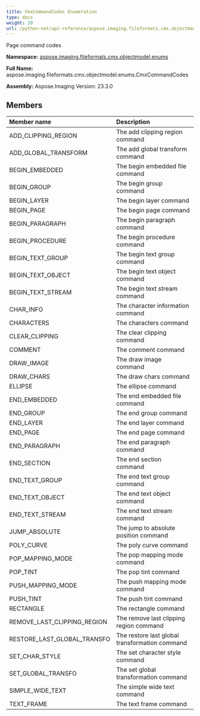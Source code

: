```yaml
---
title: CmxCommandCodes Enumeration
type: docs
weight: 20
url: /python-net/api-reference/aspose.imaging.fileformats.cmx.objectmodel.enums/cmxcommandcodes/
---
```


Page command codes

**Namespace:** [aspose.imaging.fileformats.cmx.objectmodel.enums](/imaging/python-net/api-reference/aspose.imaging.fileformats.cmx.objectmodel.enums/)

**Full Name:** aspose.imaging.fileformats.cmx.objectmodel.enums.CmxCommandCodes

**Assembly:**  Aspose.Imaging Version: 23.3.0

## **Members**
|**Member name**|**Description**|
| :- | :- |
|ADD_CLIPPING_REGION|The add clipping region command|
|ADD_GLOBAL_TRANSFORM|The add global transform command|
|BEGIN_EMBEDDED|The begin embedded file command|
|BEGIN_GROUP|The begin group command|
|BEGIN_LAYER|The begin layer command|
|BEGIN_PAGE|The begin page command|
|BEGIN_PARAGRAPH|The begin paragraph command|
|BEGIN_PROCEDURE|The begin procedure command|
|BEGIN_TEXT_GROUP|The begin text group command|
|BEGIN_TEXT_OBJECT|The begin text object command|
|BEGIN_TEXT_STREAM|The begin text stream command|
|CHAR_INFO|The character information command|
|CHARACTERS|The characters command|
|CLEAR_CLIPPING|The clear clipping command|
|COMMENT|The comment command|
|DRAW_IMAGE|The draw image command|
|DRAW_CHARS|The draw chars command|
|ELLIPSE|The ellipse command|
|END_EMBEDDED|The end embedded file command|
|END_GROUP|The end group command|
|END_LAYER|The end layer command|
|END_PAGE|The end page command|
|END_PARAGRAPH|The end paragraph command|
|END_SECTION|The end section command|
|END_TEXT_GROUP|The end text group command|
|END_TEXT_OBJECT|The end text object command|
|END_TEXT_STREAM|The end text stream command|
|JUMP_ABSOLUTE|The jump to absolute position command|
|POLY_CURVE|The poly curve command|
|POP_MAPPING_MODE|The pop mapping mode command|
|POP_TINT|The pop tint command|
|PUSH_MAPPING_MODE|The push mapping mode command|
|PUSH_TINT|The push tint command|
|RECTANGLE|The rectangle command|
|REMOVE_LAST_CLIPPING_REGION|The remove last clipping region command|
|RESTORE_LAST_GLOBAL_TRANSFO|The restore last global transformation command|
|SET_CHAR_STYLE|The set character style command|
|SET_GLOBAL_TRANSFO|The set global transformation command|
|SIMPLE_WIDE_TEXT|The simple wide text command|
|TEXT_FRAME|The text frame command|
